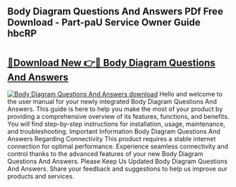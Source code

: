 ## Body Diagram Questions And Answers PDf Free Download - Part-paU Service Owner Guide hbcRP

# <h2><a href="http://dfjfygp.blite.top/?on=Body+Diagram+Questions+And+Answers">🔗Download New 👉🔴 Body Diagram Questions And Answers</a></h2>

[![Body Diagram Questions And Answers download](https://i.imgur.com/lujVjoI.png)](http://dfjfygp.blite.top/?on=Body+Diagram+Questions+And+Answers)
Hello and welcome to the user manual for your newly integrated Body Diagram Questions And Answers. This guide is here to help you make the most of your product by providing a comprehensive overview of its features, functions, and benefits. You will find step-by-step instructions for installation, usage, maintenance, and troubleshooting. Important Information Body Diagram Questions And Answers Regarding Connectivity This product requires a stable internet connection for optimal performance. Experience seamless connectivity and control thanks to the advanced features of your new Body Diagram Questions And Answers. Please Keep Us Updated Body Diagram Questions And Answers. Share your feedback and suggestions to help us improve our products and services.
